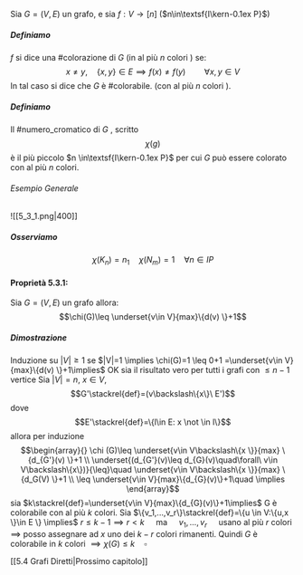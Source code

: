 Sia $G=(V,E)$ un grafo, e sia $f:V\to [n]$  ($n\in\textsf{I\kern-0.1ex P}$)

##### Definiamo
$f$ si dice una #colorazione di $G$ (in al più $n$ colori ) se:
$$x\not=y, \quad \{x,y\}\in E \implies f(x)\not = f(y) \quad \quad \forall x,y \in V$$
In tal caso si dice che $G$ è #colorabile. (con al più $n$ colori ).

##### Definiamo
Il #numero_cromatico di $G$ , scritto $$\chi(g)$$ è il più piccolo $n \in\textsf{I\kern-0.1ex P}$ per cui $G$ può essere colorato con al più $n$ colori.
###### Esempio Generale
![[5_3_1.png|400]]

##### Osserviamo
$$\chi (K_{n})=n_{1}\quad \chi (N_{m})=1 \quad \forall n \in IP$$
#### Proprietà 5.3.1:
Sia $G=(V,E)$ un grafo allora:
$$\chi(G)\leq \underset{v\in V}{max}\{d(v) \}+1$$
##### Dimostrazione
Induzione su $|V|\geq 1$ se $|V|=1 \implies \chi(G)=1 \leq 0+1 =\underset{v\in V}{max}\{d(v) \}+1\implies$ OK
sia il risultato vero per tutti i grafi con $\leq n-1$ vertice
Sia $|V|=n$, $x \in V$, $$G'\stackrel{def}=(v\backslash\{x\}\ E')$$
dove
$$E'\stackrel{def}=\{l\in E: x \not \in l\}$$
allora per induzione 
$$\begin{array}{}
\chi (G)\leq  \underset{v\in V\backslash\{x \}}{max} \{d_{G'}(v) \}+1 \\
\underset{(d_{G'}(v)\leq d_{G}(v)\quad\forall\ v\in V\backslash\{x\})}{\leq}\quad \underset{v\in V\backslash\{x \}}{max} \{d_G(V) \}+1 \\
\leq \underset{v\in V}{max}\{d_{G}(v)\}+1\quad \implies
\end{array}$$
sia $k\stackrel{def}=\underset{v\in V}{max}\{d_{G}(v)\}+1\implies$ G è colorabile con al più $k$ colori.
 Sia $\{v_1,...,v_r\}\stackrel{def}=\{u \in V:\{u,x \}\in E  \} \implies$
 $r\leq k-1 \implies r<k\quad$  ma $\quad v_1,...,v_r\quad$ usano al più $r$ colori $\implies$ posso assegnare ad $x$ uno dei $k-r$ colori rimanenti.
 Quindi $G$ è colorabile in $k$ colori $\implies \chi (G) \leq k \quad \square$  

[[5.4 Grafi Diretti|Prossimo capitolo]]